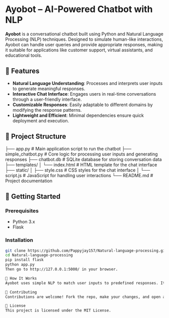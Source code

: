 # Ayobot – AI-Powered Chatbot with NLP

**Ayobot** is a conversational chatbot built using Python and Natural Language Processing (NLP) techniques. Designed to simulate human-like interactions, Ayobot can handle user queries and provide appropriate responses, making it suitable for applications like customer support, virtual assistants, and educational tools.

## 🔧 Features

- **Natural Language Understanding**: Processes and interprets user inputs to generate meaningful responses.
- **Interactive Chat Interface**: Engages users in real-time conversations through a user-friendly interface.
- **Customizable Responses**: Easily adaptable to different domains by modifying the response patterns.
- **Lightweight and Efficient**: Minimal dependencies ensure quick deployment and execution.

## 📁 Project Structure

├── app.py # Main application script to run the chatbot
├── simple_chatbot.py # Core logic for processing user inputs and generating responses
├── chatbot.db # SQLite database for storing conversation data
├── templates/
│ └── index.html # HTML template for the chat interface
├── static/
│ ├── style.css # CSS styles for the chat interface
│ └── script.js # JavaScript for handling user interactions
└── README.md # Project documentation

## 🚀 Getting Started

### Prerequisites

- Python 3.x
- Flask

### Installation

```bash
git clone https://github.com/Pappyjay157/Natural-language-processing.git
cd Natural-language-processing
pip install flask
python app.py
Then go to http://127.0.0.1:5000/ in your browser.

🧠 How It Works
Ayobot uses simple NLP to match user inputs to predefined responses. It stores conversations in SQLite and serves a real-time chat UI using Flask.

🤝 Contributing
Contributions are welcome! Fork the repo, make your changes, and open a pull request.

📄 License
This project is licensed under the MIT License.
